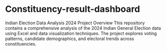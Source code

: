 # Constituency-result-dashboard
Indian Election Data Analysis 2024 Project Overview This repository contains a comprehensive analysis of the 2024 Indian General Election data using Excel and data visualization techniques. The project explores voting patterns, candidate demographics, and electoral trends across constituencies.
